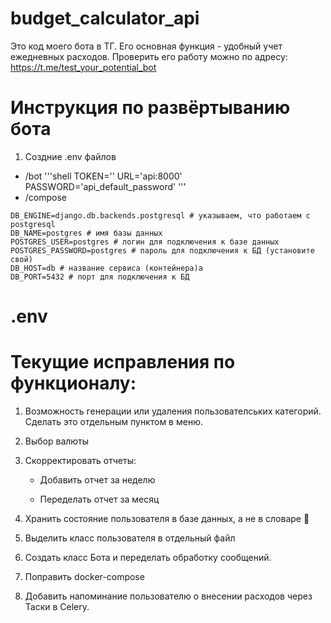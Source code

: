# budget_calculator_api
Это код моего бота в ТГ. Его основная функция - удобный учет ежедневных расходов. 
Проверить его работу можно по адресу: 
https://t.me/test_your_potential_bot

# Инструкция по развёртыванию бота
1) Создние .env файлов
- /bot
'''shell
TOKEN='<YOUR TELEGRAM TOKEN>'
URL='api:8000'
PASSWORD='api_default_password'
'''
- /compose
```shell
DB_ENGINE=django.db.backends.postgresql # указываем, что работаем с postgresql
DB_NAME=postgres # имя базы данных
POSTGRES_USER=postgres # логин для подключения к базе данных
POSTGRES_PASSWORD=postgres # пароль для подключения к БД (установите свой)
DB_HOST=db # название сервиса (контейнера)a
DB_PORT=5432 # порт для подключения к БД
```

# .env



# Текущие исправления по функционалу:

1. Возможность генерации или удаления пользователських категорий. Сделать это отдельным пунктом в меню. 

2. Выбор валюты

3. Скорректировать отчеты:

    - Добавить отчет за неделю

    - Переделать отчет за месяц

4. Хранить состояние пользователя в базе данных, а не в словаре 🤡

5. Выделить класс пользователя в отдельный файл

6. Создать класс Бота и переделать обработку сообщений. 

7. Поправить docker-compose 

8. Добавить напоминание пользователю о внесении расходов через Таски в Celery.
